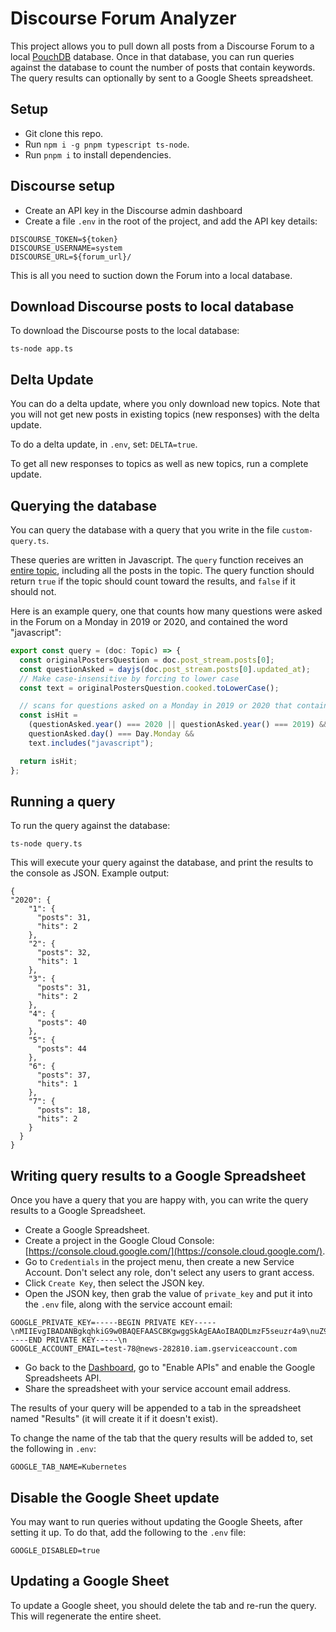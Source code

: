 # Discourse Forum Analyzer

This project allows you to pull down all posts from a Discourse Forum to a local [PouchDB](https://pouchdb.com/) database. Once in that database, you can run queries against the database to count the number of posts that contain keywords. The query results can optionally by sent to a Google Sheets spreadsheet.

## Setup

* Git clone this repo.
* Run `npm i -g pnpm typescript ts-node`.
* Run `pnpm i` to install dependencies.

## Discourse setup 

* Create an API key in the Discourse admin dashboard
* Create a file `.env` in the root of the project, and add the API key details:

```
DISCOURSE_TOKEN=${token}
DISCOURSE_USERNAME=system
DISCOURSE_URL=${forum_url}/
```

This is all you need to suction down the Forum into a local database.

## Download Discourse posts to local database 

To download the Discourse posts to the local database:

```
ts-node app.ts 
```

## Delta Update 

You can do a delta update, where you only download new topics. Note that you will not get new posts in existing topics (new responses) with the delta update.

To do a delta update, in `.env`, set: `DELTA=true`.

To get all new responses to topics as well as new topics, run a complete update.

## Querying the database 

You can query the database with a query that you write in the file `custom-query.ts`.

These queries are written in Javascript. The `query` function receives an [entire topic](https://docs.discourse.org/#tag/Topics/paths/~1t~1{id}.json/get), including all the posts in the topic. The query function should return `true` if the topic should count toward the results, and `false` if it should not.

Here is an example query, one that counts how many questions were asked in the Forum on a Monday in 2019 or 2020, and contained the word "javascript":

```typescript 
export const query = (doc: Topic) => {
  const originalPostersQuestion = doc.post_stream.posts[0];
  const questionAsked = dayjs(doc.post_stream.posts[0].updated_at);
  // Make case-insensitive by forcing to lower case
  const text = originalPostersQuestion.cooked.toLowerCase();

  // scans for questions asked on a Monday in 2019 or 2020 that contain the word "javascript"
  const isHit =
    (questionAsked.year() === 2020 || questionAsked.year() === 2019) &&
    questionAsked.day() === Day.Monday &&
    text.includes("javascript");

  return isHit;
};
```

## Running a query

To run the query against the database:

```
ts-node query.ts 
```

This will execute your query against the database, and print the results to the console as JSON. Example output:

```
{
"2020": {
    "1": {
      "posts": 31,
      "hits": 2
    },
    "2": {
      "posts": 32,
      "hits": 1
    },
    "3": {
      "posts": 31,
      "hits": 2
    },
    "4": {
      "posts": 40
    },
    "5": {
      "posts": 44
    },
    "6": {
      "posts": 37,
      "hits": 1
    },
    "7": {
      "posts": 18,
      "hits": 2
    }
  }
}
```

## Writing query results to a Google Spreadsheet 

Once you have a query that you are happy with, you can write the query results to a Google Spreadsheet.

* Create a Google Spreadsheet.
* Create a project in the Google Cloud Console: [https://console.cloud.google.com/](https://console.cloud.google.com/). 
* Go to `Credentials` in the project menu, then create a new Service Account. Don't select any role, don't select any users to grant access.
* Click `Create Key`, then select the JSON key.
* Open the JSON key, then grab the value of `private_key` and put it into the `.env` file, along with the service account email:

```
GOOGLE_PRIVATE_KEY=-----BEGIN PRIVATE KEY-----\nMIIEvgIBADANBgkqhkiG9w0BAQEFAASCBKgwggSkAgEAAoIBAQDLmzF5seuzr4a9\nuZ9emvjOsD1AnVK4+ljZB60IJR0DQBvIwyygbSzQGvMAvDGa4+9ZHSfeNPcXuBWo\n/AunvkhYvfEP9sgrfk122URVuQybj74vVtAr0MHDzoBxBGABTw/t7uqjTs3bbmsO\nnmRp1X4iSebdTedxyynMExABfLuwvjAFxnYNNy5L0OhxhNXeS7TuEaFyx+DJ023n\nA1AFd043V1md/KIwKuvCzKMjw8u7CQF4jDQOHzrz1RdIrjX0AVN1RR0cV58O7cuM\nCN5UWq7nLPpOvsP+xDYkIkORbiq0v0qmDZe270aIo6Vs1zXTRisFoYb0gXS/5BS4\nnYaXoZpFAgMBAAECggEAC/aYs9yVK5fo7B1rxJCJBYX791+3FFjbXxcxHs0ldQMv\njr6PEPcRPsISnKyyInZ5ogwRQ2Br01g055q1qZvH3vT8JNK8hLe1YAIYnovStpI9\n28S3Uxe/RtzLlbhq1rDZUALthP50oIvOnQuH/WL2uBeNCdxRuNE16cCF/Hxif9o2\nF8l/NKyiDfBZrzkySudn6B4BFBmoRn2HbOz2ihY07Z+JySntfUB1W86mizKILZB2\nsFGngxplHX3guGPDYQOsTTDwh//Wv6pNVDk4mZmwOzp880w5uN5f3obaX/nPKleJ\n1Yj5szecKlA4hpBArKNzbUWmiiNkg6FJV5QIwIYp8QKBgQDuexrHjJbApWN5hZD6\nDIFKrjMkYiwkhSLMMoYvdiFxHiHHfXkxGnw4XJv//T339uqpxwI0KiuDmH5GkW3F\nZ0v6k/FHgQ4rxA0knnXqgmkdd3gG4nOAdjjGSQs6guDQ3my/2ewafSHtfalLXOv0\nD3h7EwtPDiOv5QQ6TQtSbCWaEQKBgQDakDt/BiFeZ5fStD/x0WDsSK8GaCGE6dc2\nbNBDcThP43IB95SZpHxzZNwZvsqcEMtf5tVql1sg/D05Cg3pxm06X+g0R2no3PLV\nuoe+3ROZyQJFwb45VscN3rtMesDuMfPLsbNqO5fWur5UoAfC4JkMBmSR5TUW37Uf\n6wGFJ+qo9QKBgQCucpbQSeMs4M63YiD/CI67VlpKzxWDUXB29q55oWwtFuGW0A4L\nAVjE0dm7lD/0V0apEs5l4kMabD5S2Kb3s+w8TGQ+7gSztyH2G4QeG29RAsdmIdhj\nrBcz1NLF5l8V6t6aKIsxhT+APl/MpRhk27xCK1gmaC1qyZgiHaGelUWcQQKBgHIi\nv+8llGdoUbCG0J3HaYX6ruv5lQeD1g9l45xUk8OkUvUUBVX2v8bC9O285LF7U7lR\nIkH3qG8hShdvWLSsGn5Rd0FVyckBGQ7jyd+yM3orrjQfaOcomep0VfsqX3YEP/wv\nYDIpzLEl9B7dMzBheYr+C6bku0Smrj9sye5vWevBAoGBAMHPdnjCRKjdrGsEklvc\nCM/KEBVvN4ssk4/SLLwTfOXmx8YAZB3fQ30k4FhhL9liW9AvKJUmrysKs/IYOKDO\n26pDcjvYrVd++dr/HX7Ug9y98D7xTDrC7bxrabMol6aWPQ00vs4n5gNbv7UlZ6V+\nwbNN3pI+H5D1zzkHZyN5xwvP\n-----END PRIVATE KEY-----\n
GOOGLE_ACCOUNT_EMAIL=test-78@news-282810.iam.gserviceaccount.com
```

* Go back to the [Dashboard](https://console.cloud.google.com/apis/dashboard), go to "Enable APIs" and enable the Google Spreadsheets API.
* Share the spreadsheet with your service account email address.

The results of your query will be appended to a tab in the spreadsheet named "Results" (it will create it if it doesn't exist).

To change the name of the tab that the query results will be added to, set the following in `.env`:

```
GOOGLE_TAB_NAME=Kubernetes
```

## Disable the Google Sheet update 

You may want to run queries without updating the Google Sheets, after setting it up. To do that, add the following to the `.env` file:

```
GOOGLE_DISABLED=true
```

## Updating a Google Sheet 

To update a Google sheet, you should delete the tab and re-run the query. This will regenerate the entire sheet.